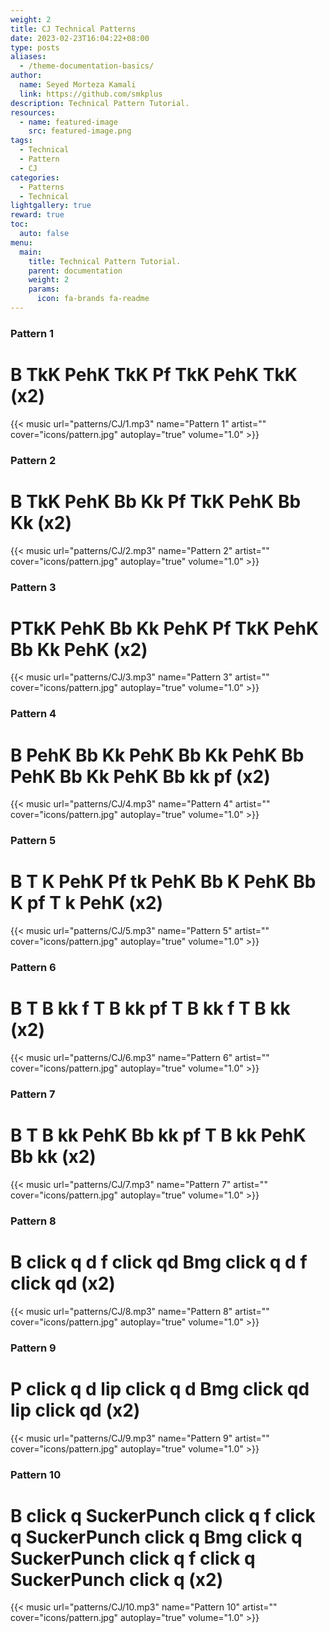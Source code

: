 ```yaml
---
weight: 2
title: CJ Technical Patterns
date: 2023-02-23T16:04:22+08:00
type: posts
aliases:
  - /theme-documentation-basics/
author:
  name: Seyed Morteza Kamali
  link: https://github.com/smkplus
description: Technical Pattern Tutorial.
resources:
  - name: featured-image
    src: featured-image.png
tags:
  - Technical
  - Pattern
  - CJ
categories:
  - Patterns
  - Technical
lightgallery: true
reward: true
toc:
  auto: false
menu:
  main:
    title: Technical Pattern Tutorial.
    parent: documentation
    weight: 2
    params:
      icon: fa-brands fa-readme
---
```

### Pattern 1
# B TkK PehK TkK Pf TkK PehK TkK (x2)

{{< music url="patterns/CJ/1.mp3" name="Pattern 1" artist="" cover="icons/pattern.jpg" autoplay="true" volume="1.0" >}}

### Pattern 2
# B TkK PehK Bb Kk Pf TkK PehK Bb Kk  (x2)

{{< music url="patterns/CJ/2.mp3" name="Pattern 2" artist="" cover="icons/pattern.jpg" autoplay="true" volume="1.0" >}}

### Pattern 3
# PTkK PehK Bb Kk PehK Pf TkK PehK Bb Kk PehK  (x2)

{{< music url="patterns/CJ/3.mp3" name="Pattern 3" artist="" cover="icons/pattern.jpg" autoplay="true" volume="1.0" >}}

### Pattern 4
# B PehK Bb Kk PehK Bb Kk PehK Bb PehK Bb Kk PehK Bb kk pf  (x2)

{{< music url="patterns/CJ/4.mp3" name="Pattern 4" artist="" cover="icons/pattern.jpg" autoplay="true" volume="1.0" >}}

### Pattern 5
# B T K PehK Pf tk PehK Bb K PehK Bb K pf T k PehK  (x2)

{{< music url="patterns/CJ/5.mp3" name="Pattern 5" artist="" cover="icons/pattern.jpg" autoplay="true" volume="1.0" >}}

### Pattern 6
# B T B kk f T B kk pf T B kk f T B kk (x2)

{{< music url="patterns/CJ/6.mp3" name="Pattern 6" artist="" cover="icons/pattern.jpg" autoplay="true" volume="1.0" >}}

### Pattern 7
# B T B kk PehK Bb kk pf T B kk PehK Bb kk  (x2)

{{< music url="patterns/CJ/7.mp3" name="Pattern 7" artist="" cover="icons/pattern.jpg" autoplay="true" volume="1.0" >}}

### Pattern 8
# B click q d f click qd Bmg click q d f click qd (x2)

{{< music url="patterns/CJ/8.mp3" name="Pattern 8" artist="" cover="icons/pattern.jpg" autoplay="true" volume="1.0" >}}

### Pattern 9
# P click q d lip click q d Bmg click qd lip click qd (x2)

{{< music url="patterns/CJ/9.mp3" name="Pattern 9" artist="" cover="icons/pattern.jpg" autoplay="true" volume="1.0" >}}

### Pattern 10
# B click q SuckerPunch click q f click q SuckerPunch click q Bmg click q SuckerPunch click q f click q SuckerPunch click q (x2)

{{< music url="patterns/CJ/10.mp3" name="Pattern 10" artist="" cover="icons/pattern.jpg" autoplay="true" volume="1.0" >}}
